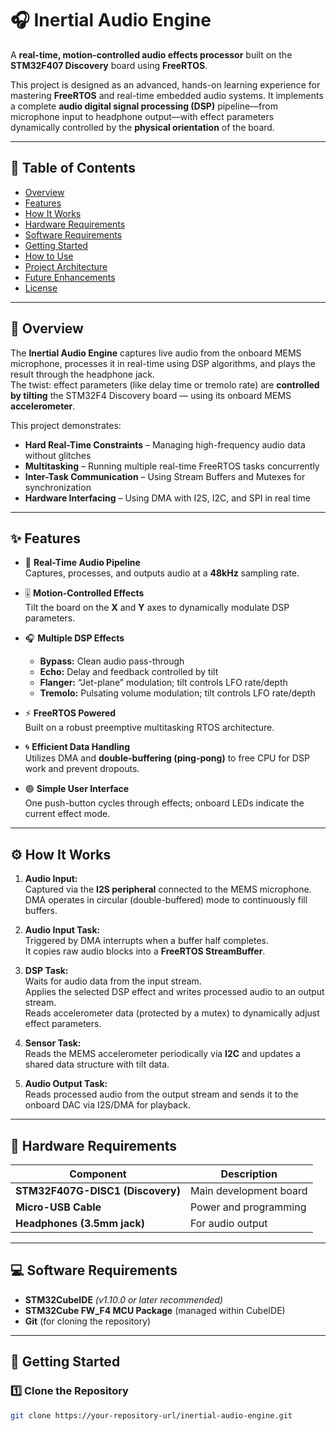 # 🎧 Inertial Audio Engine

A **real-time, motion-controlled audio effects processor** built on the **STM32F407 Discovery** board using **FreeRTOS**.

This project is designed as an advanced, hands-on learning experience for mastering **FreeRTOS** and real-time embedded audio systems. It implements a complete **audio digital signal processing (DSP)** pipeline—from microphone input to headphone output—with effect parameters dynamically controlled by the **physical orientation** of the board.

---

## 📑 Table of Contents
- [Overview](#overview)
- [Features](#features)
- [How It Works](#how-it-works)
- [Hardware Requirements](#hardware-requirements)
- [Software Requirements](#software-requirements)
- [Getting Started](#getting-started)
- [How to Use](#how-to-use)
- [Project Architecture](#project-architecture)
- [Future Enhancements](#future-enhancements)
- [License](#license)

---

## 🧠 Overview

The **Inertial Audio Engine** captures live audio from the onboard MEMS microphone, processes it in real-time using DSP algorithms, and plays the result through the headphone jack.  
The twist: effect parameters (like delay time or tremolo rate) are **controlled by tilting** the STM32F4 Discovery board — using its onboard MEMS **accelerometer**.

This project demonstrates:

- **Hard Real-Time Constraints** – Managing high-frequency audio data without glitches  
- **Multitasking** – Running multiple real-time FreeRTOS tasks concurrently  
- **Inter-Task Communication** – Using Stream Buffers and Mutexes for synchronization  
- **Hardware Interfacing** – Using DMA with I2S, I2C, and SPI in real time  

---

## ✨ Features

- 🎵 **Real-Time Audio Pipeline**  
  Captures, processes, and outputs audio at a **48kHz** sampling rate.

- 🎚️ **Motion-Controlled Effects**  
  Tilt the board on the **X** and **Y** axes to dynamically modulate DSP parameters.

- 🎧 **Multiple DSP Effects**
  - **Bypass:** Clean audio pass-through  
  - **Echo:** Delay and feedback controlled by tilt  
  - **Flanger:** “Jet-plane” modulation; tilt controls LFO rate/depth  
  - **Tremolo:** Pulsating volume modulation; tilt controls LFO rate/depth  

- ⚡ **FreeRTOS Powered**  
  Built on a robust preemptive multitasking RTOS architecture.

- 🌀 **Efficient Data Handling**  
  Utilizes DMA and **double-buffering (ping-pong)** to free CPU for DSP work and prevent dropouts.

- 🟢 **Simple User Interface**  
  One push-button cycles through effects; onboard LEDs indicate the current effect mode.

---

## ⚙️ How It Works

1. **Audio Input:**  
   Captured via the **I2S peripheral** connected to the MEMS microphone.  
   DMA operates in circular (double-buffered) mode to continuously fill buffers.

2. **Audio Input Task:**  
   Triggered by DMA interrupts when a buffer half completes.  
   It copies raw audio blocks into a **FreeRTOS StreamBuffer**.

3. **DSP Task:**  
   Waits for audio data from the input stream.  
   Applies the selected DSP effect and writes processed audio to an output stream.  
   Reads accelerometer data (protected by a mutex) to dynamically adjust effect parameters.

4. **Sensor Task:**  
   Reads the MEMS accelerometer periodically via **I2C** and updates a shared data structure with tilt data.

5. **Audio Output Task:**  
   Reads processed audio from the output stream and sends it to the onboard DAC via I2S/DMA for playback.

---

## 🧰 Hardware Requirements

| Component | Description |
|------------|-------------|
| **STM32F407G-DISC1 (Discovery)** | Main development board |
| **Micro-USB Cable** | Power and programming |
| **Headphones (3.5mm jack)** | For audio output |

---

## 💻 Software Requirements

- **STM32CubeIDE** *(v1.10.0 or later recommended)*  
- **STM32Cube FW_F4 MCU Package** (managed within CubeIDE)  
- **Git** (for cloning the repository)  

---

## 🚀 Getting Started

### 1️⃣ Clone the Repository
```bash
git clone https://your-repository-url/inertial-audio-engine.git
